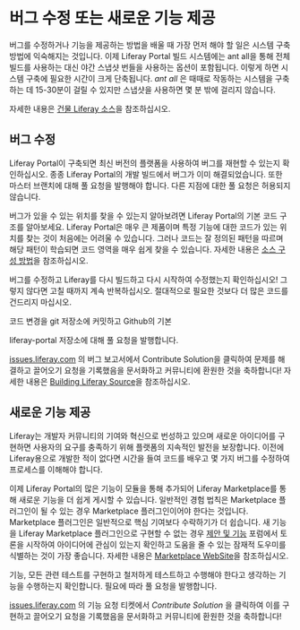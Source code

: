 # 버그 수정 또는 새로운 기능 제공

버그를 수정하거나 기능을 제공하는 방법을 배울 때 가장 먼저 해야 할 일은 시스템 구축 방법에 익숙해지는 것입니다. 이제 Liferay Portal 빌드 시스템에는 ant all을 통해 전체 빌드를 사용하는 대신 야간 스냅샷 번들을 사용하는 옵션이 포함됩니다. 이렇게 하면 시스템 구축에 필요한 시간이 크게 단축됩니다. *ant all* 은 때때로 작동하는 시스템을 구축하는 데 15-30분이 걸릴 수 있지만 스냅샷을 사용하면 몇 분 밖에 걸리지 않습니다.

자세한 내용은 [건물 Liferay 소스](./building-liferay-source.md)을 참조하십시오.

## 버그 수정

Liferay Portal이 구축되면 최신 버전의 플랫폼을 사용하여 버그를 재현할 수 있는지 확인하십시오. 종종 Liferay Portal의 개발 빌드에서 버그가 이미 해결되었습니다. 또한 마스터 브랜치에 대해 풀 요청을 발행해야 합니다. 다른 지점에 대한 풀 요청은 허용되지 않습니다.

버그가 있을 수 있는 위치를 찾을 수 있는지 알아보려면 Liferay Portal의 기본 코드 구조를 알아보세요. Liferay Portal은 매우 큰 제품이며 특정 기능에 대한 코드가 있는 위치를 찾는 것이 처음에는 어려울 수 있습니다. 그러나 코드는 잘 정의된 패턴을 따르며 해당 패턴이 학습되면 코드 영역을 매우 쉽게 찾을 수 있습니다. 자세한 내용은 [소스 구성 방법](./organizing-the-source.md)을 참조하십시오.

버그를 수정하고 Liferay를 다시 빌드하고 다시 시작하여 수정했는지 확인하십시오! 그렇지 않다면 고칠 때까지 계속 반복하십시오. 절대적으로 필요한 것보다 더 많은 코드를 건드리지 마십시오.

코드 변경을 git 저장소에 커밋하고 Github</a>의 기본

liferay-portal 저장소에 대해 풀 요청을 발행합니다.</p> 

[issues.liferay.com](https://issues.liferay.com/secure/Dashboard.jspa) 의 버그 보고서에서 Contribute Solution을 클릭하여 문제를 해결하고 끌어오기 요청을 기록했음을 문서화하고 커뮤니티에 환원한 것을 축하합니다! 자세한 내용은 [Building Liferay Source](./building-liferay-source.md)을 참조하십시오.



## 새로운 기능 제공

Liferay는 개발자 커뮤니티의 기여와 혁신으로 번성하고 있으며 새로운 아이디어를 구현하면 사용자의 요구를 충족하기 위해 플랫폼의 지속적인 발전을 보장합니다. 이전에 Liferay용으로 개발한 적이 없다면 시간을 들여 코드를 배우고 몇 가지 버그를 수정하여 프로세스를 이해해야 합니다. 

이제 Liferay Portal의 많은 기능이 모듈을 통해 추가되어 Liferay Marketplace를 통해 새로운 기능을 더 쉽게 게시할 수 있습니다. 일반적인 경험 법칙은 Marketplace 플러그인이 될 수 있는 경우 Marketplace 플러그인이어야 한다는 것입니다. Marketplace 플러그인은 일반적으로 핵심 기여보다 수락하기가 더 쉽습니다. 새 기능을 Liferay Marketplace 플러그인으로 구현할 수 없는 경우 [제안 및 기능](https://liferay.dev/en/forums-redirect/-/message_boards/category/1108052) 포럼에서 토론을 시작하여 아이디어에 관심이 있는지 확인하고 도움을 줄 수 있는 잠재적 도우미를 식별하는 것이 가장 좋습니다. 자세한 내용은 [Marketplace WebSite](https://marketplace.liferay.dev/)을 참조하십시오.

기능, 모든 관련 테스트를 구현하고 철저하게 테스트하고 수행해야 한다고 생각하는 기능을 수행하는지 확인합니다. 필요에 따라 풀 요청을 발행합니다.

[issues.liferay.com](https://issues.liferay.com/secure/Dashboard.jspa) 의 기능 요청 티켓에서 *Contribute Solution* 을 클릭하여 이를 구현하고 끌어오기 요청을 기록했음을 문서화하고 커뮤니티에 환원한 것을 축하합니다!